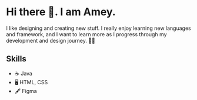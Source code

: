 # Hi there 👋. I am Amey.

I like designing and creating new stuff. I really enjoy learning new languages and framework, and I want to learn more as I progress through my development and design journey. 👨‍💻

## Skills
* ☕ Java
* 🖥 HTML, CSS
* 🖋 Figma

<!--
**ameyndev/ameyndev** is a ✨ _special_ ✨ repository because its `README.md` (this file) appears on your GitHub profile.

Here are some ideas to get you started:

- 🔭 I’m currently working on ...
- 🌱 I’m currently learning ...
- 👯 I’m looking to collaborate on ...
- 🤔 I’m looking for help with ...
- 💬 Ask me about ...
- 📫 How to reach me: ...
- 😄 Pronouns: ...
- ⚡ Fun fact: ...
-->
